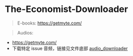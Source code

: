 # The-Economist-Downloader

> E-books:
https://getmyte.com/

> Audios:
- https://getmyte.com/
- 下载特定 issue 音频，链接见文件底部
[audio_downloader](https://github.com/WD2314/The-Economist-Downloader/blob/master/audio_downloader.py)
  

